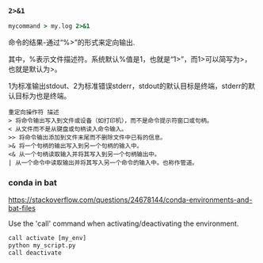 



### `2>&1`

```bat
mycommand > my.log 2>&1
```

命令的结果-通过“%>”的形式来定向输出. 

其中，%表示文件描述符。系统默认%值是1，也就是“1>”，而1>可以简写为>，也就是默认为>。

1为标准输出stdout、2为标准错误stderr，stdout的默认目标是终端，stderr的默认目标为也是终端。

```text
重定向操作符 描述 
> 将命令输出写入到文件或设备（如打印机），而不是命令提示符窗口或句柄。
< 从文件而不是从键盘或句柄读入命令输入。
>> 将命令输出添加到文件末尾而不删除文件中已有的信息。
>& 将一个句柄的输出写入到另一个句柄的输入中。
<& 从一个句柄读取输入并将其写入到另一个句柄输出中。
| 从一个命令中读取输出并将其写入另一个命令的输入中。也称作管道。
```

### conda in bat

https://stackoverflow.com/questions/24678144/conda-environments-and-bat-files

Use the 'call' command when activating/deactivating the environment.

```py
call activate [my_env]
python my_script.py
call deactivate
```





